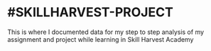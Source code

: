 # #SKILLHARVEST-PROJECT
This is where I documented data for my  step to step analysis of my assignment  and project while learning in Skill Harvest Academy
